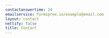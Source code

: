 ```yaml
---
contactanswertime: 24
emailservice: formspree.io/example@email.com
layout: contact
netlify: false
title: Contact
---
```

